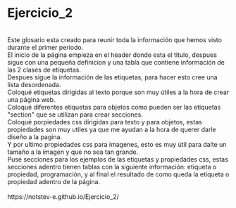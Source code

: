 # Ejercicio_2

<br>
Este glosario esta creado para reunir toda la información que hemos visto durante el primer periodo.<br>
El inicio de la página empieza en el header donde esta el titulo, despues sigue con una pequeña definicion y una tabla que contiene información de las 2 clases de etiquetas.<br>
Despues sigue la información de las etiquetas, para hacer esto cree una lista desordenada.<br>
Coloqué etiquetas dirigidas al texto porque son muy útiles a la hora de crear una página web.<br>
Coloqué diferentes etiquetas para objetos como pueden ser las etiquetas "section" que se utilizan para crear secciones.<br>
Coloqué porpiedades css dirigidas para texto y para objetos, estas propiedades son muy utiles ya que me ayudan a la hora de querer darle diseño a la pagina.<br>
Y por ultimo propiedades css para imagenes, esto es muy útil para dalte un tamaño a la imagen y que no sea tan grande.<br>
Pusé secciones para los ejemplos de las etiquetas y propiedades css, estas secciones adentro tienen tablas con la siguiente información: etiqueta o propiedad, programación, y al final el resultado de como queda la etiqueta o propiedad adentro de la página.<br>
<br>
https://notstev-e.github.io/Ejercicio_2/
